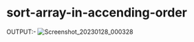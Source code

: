 # sort-array-in-accending-order
OUTPUT:-
![Screenshot_20230128_000328](https://user-images.githubusercontent.com/123332619/215167193-98ed94fe-c429-4873-bce6-26b376a0aafd.png)
